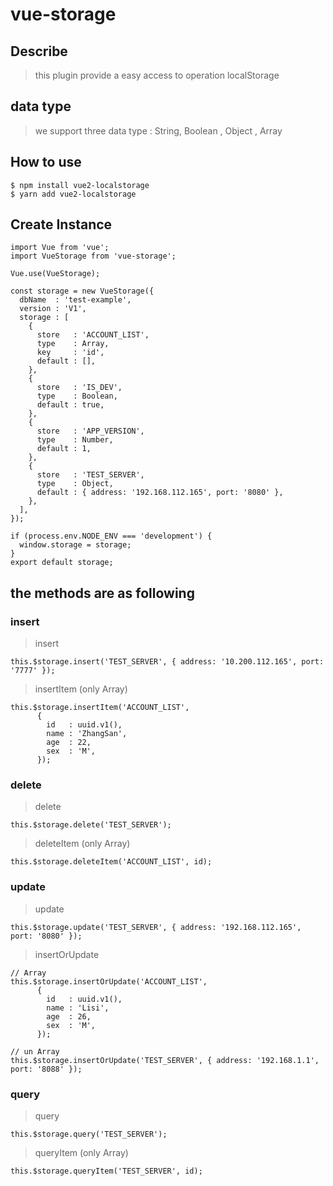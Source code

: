 # vue-storage

## Describe

> this plugin provide a easy access to operation localStorage

## data type

> we support three data type : String, Boolean , Object , Array

## How to use
```
$ npm install vue2-localstorage
$ yarn add vue2-localstorage
```

## Create Instance
```
import Vue from 'vue';
import VueStorage from 'vue-storage';

Vue.use(VueStorage);

const storage = new VueStorage({
  dbName  : 'test-example',
  version : 'V1', 
  storage : [
    { 
      store   : 'ACCOUNT_LIST',
      type    : Array,
      key     : 'id',
      default : [],
    },
    {
      store   : 'IS_DEV',
      type    : Boolean,
      default : true,
    },
    {
      store   : 'APP_VERSION',
      type    : Number,
      default : 1,
    },
    {
      store   : 'TEST_SERVER',
      type    : Object,
      default : { address: '192.168.112.165', port: '8080' },
    },
  ],
});

if (process.env.NODE_ENV === 'development') {
  window.storage = storage;
}
export default storage;

```

## the methods are as following

### insert

> insert

```
this.$storage.insert('TEST_SERVER', { address: '10.200.112.165', port: '7777' });
```

> insertItem (only Array)
```
this.$storage.insertItem('ACCOUNT_LIST', 
      {
        id   : uuid.v1(),
        name : 'ZhangSan',
        age  : 22,
        sex  : 'M',
      });
```

### delete

> delete
```
this.$storage.delete('TEST_SERVER');
```

> deleteItem (only Array)
```
this.$storage.deleteItem('ACCOUNT_LIST', id);
```

### update

> update
```
this.$storage.update('TEST_SERVER', { address: '192.168.112.165', port: '8080' });
```

> insertOrUpdate 
```
// Array
this.$storage.insertOrUpdate('ACCOUNT_LIST', 
      {
        id   : uuid.v1(),
        name : 'Lisi',
        age  : 26,
        sex  : 'M',
      });
      
// un Array
this.$storage.insertOrUpdate('TEST_SERVER', { address: '192.168.1.1', port: '8088' });
```

### query

> query
```
this.$storage.query('TEST_SERVER');
```

> queryItem (only Array)
```
this.$storage.queryItem('TEST_SERVER', id);
```

